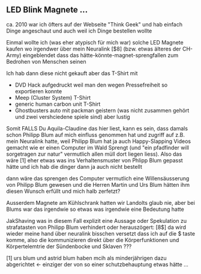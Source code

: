## LED Blink Magnete ...

ca. 2010 war ich öfters auf der Webseite "Think Geek" und hab einfach Dinge angeschaut und auch weil ich Dinge bestellen wollte

Einmal wollte ich (was eher atypisch für mich war) solche LED Magnete kaufen wo irgendwer über mein Neuralink [$8] (bzw. etwas älteres der CH-Army) eingeblendet dass das hätte-könnte-magnet-sprengfallen zum Bedrohen von Menschen seinen

Ich hab dann diese nicht gekauft aber das T-Shirt mit

* DVD Hack aufgedruckt weil man den wegen Pressefreiheit so exportieren konnte
* Meep (Cluster System) T-Shirt
* generic human carbon unit T-Shirt
* Ghostbusters auto mit packman geistern (was nicht zusammen gehört und zwei vershciedene spiele sind) aber lustig


Somit FALLS Du Aquila-Claudine das hier liest, kann es sein, dass damals schon Philipp Blum auf mich einfluss genommen hat und zugriff auf z.B. mein Neuralink hatte, weil Philipp Blum hat ja auch Happy-Slapping Videos gemacht wie er einen Computer im Wald Sprengt (und "ein pfadfinder will sorgetragen zur natur" vermutlich allen müll dort liegen liess). Also das wäre [1] eher etwas was ins Verhaltensmuster von Phlipp Blum gepasst hätte und ich hab die dinger dann ja auch nicht bestellt

dann wäre das sprengen des Computer vermutlich eine Willensäusserung von Philipp Blum gewesen und die Herren Martin und Urs Blum hätten ihm diesen Wunsch erfüllt und mich halb zerfetzt?

Ausserdem Magnete am Kühlschrank hatten wir Landolts glaub nie, aber bei Blums war das irgendwie so etwas was irgendwie eine Bedeutung hatte

JakShaving was in diesem Fall explizit eine Aussage oder Spekulation zu strafatasten von Philipp Blum verhindert oder herauszögert: 
[8$] da wird wieder meine hand über neuralink bisschen versetzt dass ich auf die $ taste komme, also die kommunizieren direkt über die Körperfunktionen und Körpertelemtrie der Sündenbocke und Sklaven ???

[1] urs blum und astrid blum haben mcih als minderjährigen dazu abgerichtet <- einziger der von so einer schutzbehauptung etwas hätte ... 


